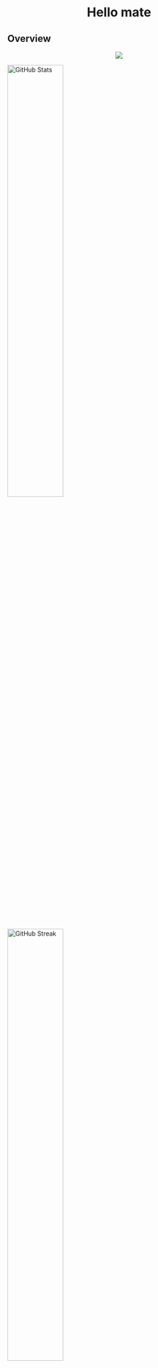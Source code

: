 <h1 align="center">Hello mate</h1>







## Overview
<p align="center">
  <a href="https://skillicons.dev">
    <img src="https://skillicons.dev/icons?i=csharp,cpp,py,git,docker,c,neovim" />
  </a>
</p>
<div align="left">
  <img src="https://github-readme-stats.vercel.app/api?username=Phat-Tr&theme=dark&hide_border=false&include_all_commits=true&count_private=false" alt="GitHub Stats" width="50%" />
</div>

<div align="left">
  <img src="https://github-readme-streak-stats.herokuapp.com/?user=Phat-Tr&theme=dark&hide_border=false" alt="GitHub Streak" width="50%" />
</div>

## Most Used Languages
<div align="left">
  <img src="https://github-readme-stats.vercel.app/api/top-langs/?username=Phat-Tr&theme=dark&hide_border=false&include_all_commits=true&count_private=false&layout=compact" alt="Top Languages" width="35%" />
</div>


<hr>
<p align="left"> <img src="https://komarev.com/ghpvc/?username=phat-tr&label=Profile%20views&color=0e75b6&style=flat" alt="phat-tr" /> </p>
</hr>
